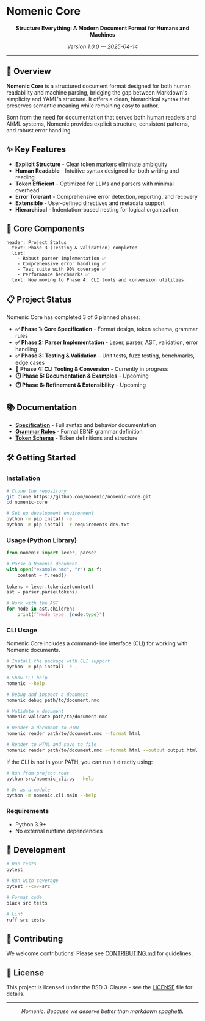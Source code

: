 # Nomenic Core

<p align="center"><strong>Structure Everything: A Modern Document Format for Humans and Machines</strong></p>

<p align="center">
  <em>Version 1.0.0 — 2025-04-14</em>
</p>

---

## 🚀 Overview

**Nomenic Core** is a structured document format designed for both human readability and machine parsing, bridging the gap between Markdown's simplicity and YAML's structure. It offers a clean, hierarchical syntax that preserves semantic meaning while remaining easy to author.

Born from the need for documentation that serves both human readers and AI/ML systems, Nomenic provides explicit structure, consistent patterns, and robust error handling.

## ✨ Key Features

- **Explicit Structure** - Clear token markers eliminate ambiguity
- **Human Readable** - Intuitive syntax designed for both writing and reading
- **Token Efficient** - Optimized for LLMs and parsers with minimal overhead
- **Error Tolerant** - Comprehensive error detection, reporting, and recovery
- **Extensible** - User-defined directives and metadata support
- **Hierarchical** - Indentation-based nesting for logical organization

## 🔧 Core Components

```
header: Project Status
  text: Phase 3 (Testing & Validation) complete!
  list:
    - Robust parser implementation ✅
    - Comprehensive error handling ✅
    - Test suite with 90% coverage ✅
    - Performance benchmarks ✅
  text: Now moving to Phase 4: CLI tools and conversion utilities.
```

## 📋 Project Status

Nomenic Core has completed 3 of 6 planned phases:

- **✅ Phase 1: Core Specification** - Format design, token schema, grammar rules
- **✅ Phase 2: Parser Implementation** - Lexer, parser, AST, validation, error handling
- **✅ Phase 3: Testing & Validation** - Unit tests, fuzz testing, benchmarks, edge cases
- **🔄 Phase 4: CLI Tooling & Conversion** - Currently in progress
- **⏱️ Phase 5: Documentation & Examples** - Upcoming
- **⏱️ Phase 6: Refinement & Extensibility** - Upcoming

## 📚 Documentation

- **[Specification](spec/NOMENIC-CORE.md)** - Full syntax and behavior documentation
- **[Grammar Rules](spec/GRAMMAR.md)** - Formal EBNF grammar definition
- **[Token Schema](spec/TOKEN-SCHEMA.nmc)** - Token definitions and structure

## 🛠️ Getting Started

### Installation

```bash
# Clone the repository
git clone https://github.com/nomenic/nomenic-core.git
cd nomenic-core

# Set up development environment
python -m pip install -e .
python -m pip install -r requirements-dev.txt
```

### Usage (Python Library)

```python
from nomenic import lexer, parser

# Parse a Nomenic document
with open("example.nmc", "r") as f:
    content = f.read()
    
tokens = lexer.tokenize(content)
ast = parser.parse(tokens)

# Work with the AST
for node in ast.children:
    print(f"Node type: {node.type}")
```

### CLI Usage

Nomenic Core includes a command-line interface (CLI) for working with Nomenic documents.

```bash
# Install the package with CLI support
python -m pip install -e .

# Show CLI help
nomenic --help

# Debug and inspect a document
nomenic debug path/to/document.nmc

# Validate a document
nomenic validate path/to/document.nmc

# Render a document to HTML
nomenic render path/to/document.nmc --format html

# Render to HTML and save to file
nomenic render path/to/document.nmc --format html --output output.html
```

If the CLI is not in your PATH, you can run it directly using:

```bash
# Run from project root
python src/nomenic_cli.py --help

# Or as a module
python -m nomenic.cli.main --help
```

### Requirements

- Python 3.9+
- No external runtime dependencies

## 🧪 Development 

```bash
# Run tests
pytest

# Run with coverage
pytest --cov=src

# Format code
black src tests

# Lint
ruff src tests
```

## 🤝 Contributing

We welcome contributions! Please see [CONTRIBUTING.md](CONTRIBUTING.md) for guidelines.

## 📄 License

This project is licensed under the BSD 3-Clause - see the [LICENSE](LICENSE) file for details.

---

<p align="center">
  <em>Nomenic: Because we deserve better than markdown spaghetti.</em>
</p> 